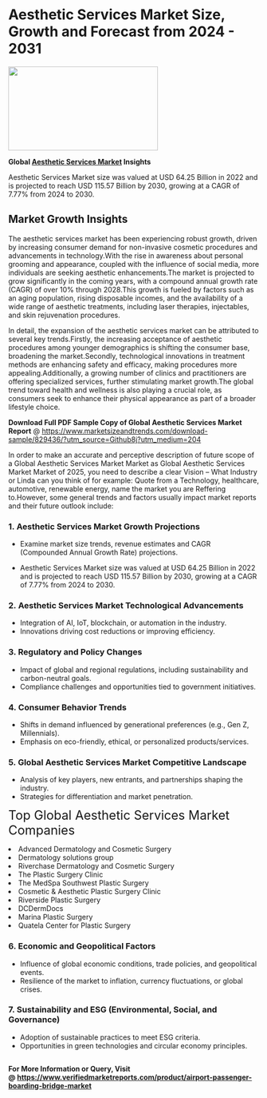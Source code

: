 <H1>Aesthetic Services Market Size, Growth and Forecast from 2024 - 2031</H1><img class="aligncenter size-medium wp-image-584254" src="https://thirdeyenews.in/wp-content/uploads/2024/09/Global-Market-Research-300x168.jpeg" alt="" width="300" height="168" /><p><strong>Global&nbsp;<a href="https://www.marketsizeandtrends.com/download-sample/829436/?utm_source=Github8j?utm_medium=204">Aesthetic Services Market</a> Insights</strong></p><p>Aesthetic Services Market size was valued at USD 64.25 Billion in 2022 and is projected to reach USD 115.57 Billion by 2030, growing at a CAGR of 7.77% from 2024 to 2030.</p><p><h2>Market Growth Insights</h2> <p>The aesthetic services market has been experiencing robust growth, driven by increasing consumer demand for non-invasive cosmetic procedures and advancements in technology.With the rise in awareness about personal grooming and appearance, coupled with the influence of social media, more individuals are seeking aesthetic enhancements.The market is projected to grow significantly in the coming years, with a compound annual growth rate (CAGR) of over 10% through 2028.This growth is fueled by factors such as an aging population, rising disposable incomes, and the availability of a wide range of aesthetic treatments, including laser therapies, injectables, and skin rejuvenation procedures.</p> <p>In detail, the expansion of the aesthetic services market can be attributed to several key trends.Firstly, the increasing acceptance of aesthetic procedures among younger demographics is shifting the consumer base, broadening the market.Secondly, technological innovations in treatment methods are enhancing safety and efficacy, making procedures more appealing.Additionally, a growing number of clinics and practitioners are offering specialized services, further stimulating market growth.The global trend toward health and wellness is also playing a crucial role, as consumers seek to enhance their physical appearance as part of a broader lifestyle choice.</p> <p><span class=""><strong>Download Full PDF Sample Copy of Global Aesthetic Services Market Report</strong> @ <a href="https://www.marketsizeandtrends.com/download-sample/829436/?utm_source=Github8j?utm_medium=204" target="_blank">https://www.marketsizeandtrends.com/download-sample/829436/?utm_source=Github8j?utm_medium=204</a></span></p><p>In order to make an accurate and perceptive description of future scope of a Global&nbsp;Aesthetic Services Market Market as Global&nbsp;Aesthetic Services Market Market of 2025, you need to describe a clear Vision &ndash; What Industry or Linda can you think of for example: Quote from a Technology, healthcare, automotive, renewable energy, name the market you are Reffering to.However, some general trends and factors usually impact market reports and their future outlook include:</p><h3>1.&nbsp;<strong>Aesthetic Services Market Growth Projections</strong></h3><ul><li>Examine market size trends, revenue estimates and CAGR (Compounded Annual Growth Rate) projections.</li><li><p>Aesthetic Services Market size was valued at USD 64.25 Billion in 2022 and is projected to reach USD 115.57 Billion by 2030, growing at a CAGR of 7.77% from 2024 to 2030.</p></li></ul><h3>2.&nbsp;<strong>Aesthetic Services Market Technological Advancements</strong></h3><ul><li>Integration of AI, IoT, blockchain, or automation in the industry.</li><li>Innovations driving cost reductions or improving efficiency.</li></ul><h3>3.&nbsp;<strong>Regulatory and Policy Changes</strong></h3><ul><li>Impact of global and regional regulations, including sustainability and carbon-neutral goals.</li><li>Compliance challenges and opportunities tied to government initiatives.</li></ul><h3>4.&nbsp;<strong>Consumer Behavior Trends</strong></h3><ul><li>Shifts in demand influenced by generational preferences (e.g., Gen Z, Millennials).</li><li>Emphasis on eco-friendly, ethical, or personalized products/services.</li></ul><h3>5.&nbsp;<strong>Global Aesthetic Services Market Competitive Landscape</strong></h3><ul><li>Analysis of key players, new entrants, and partnerships shaping the industry.</li><li>Strategies for differentiation and market penetration.</li></ul><p data-pm-slice="1 1 []"><span style="color: inherit; font-family: inherit; font-size: 25px;">Top Global Aesthetic Services Market Companies</span></p><div class="" data-test-id=""><p><li>Advanced Dermatology and Cosmetic Surgery</li><li> Dermatology solutions group</li><li> Riverchase Dermatology and Cosmetic Surgery</li><li> The Plastic Surgery Clinic</li><li> The MedSpa Southwest Plastic Surgery</li><li> Cosmetic & Aesthetic Plastic Surgery Clinic</li><li> Riverside Plastic Surgery</li><li> DCDermDocs</li><li> Marina Plastic Surgery</li><li> Quatela Center for Plastic Surgery</li></p></div><h3>6.&nbsp;<strong>Economic and Geopolitical Factors</strong></h3><ul><li>Influence of global economic conditions, trade policies, and geopolitical events.</li><li>Resilience of the market to inflation, currency fluctuations, or global crises.</li></ul><h3>7.&nbsp;<strong>Sustainability and ESG (Environmental, Social, and Governance)</strong></h3><ul><li>Adoption of sustainable practices to meet ESG criteria.</li><li>Opportunities in green technologies and circular economy principles.</li></ul><h2><strong style="font-size: 14px;">For More Information or Query, Visit @&nbsp;</strong><a style="background-color: #ffffff; font-size: 14px;" href="https://www.marketsizeandtrends.com/report/aesthetic-services-market/" target="_blank">https://www.verifiedmarketreports.com/product/airport-passenger-boarding-bridge-market</a></h2>